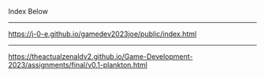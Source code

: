Index Below
______________________________________________________________________________________________
https://j-0-e.github.io/gamedev2023joe/public/index.html
______________________________________________________________________________________________
https://theactualzenaldv2.github.io/Game-Development-2023/assignments/final/v0.1-plankton.html

